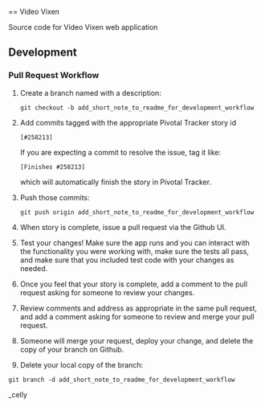 == Video Vixen

Source code for Video Vixen web application

## Development

### Pull Request Workflow

  1. Create a branch named with a description:
     ```
     git checkout -b add_short_note_to_readme_for_development_workflow
     ```

  2. Add commits tagged with the appropriate Pivotal Tracker story id
     ```
     [#258213]
     ```

     If you are expecting a commit to resolve the issue, tag it like:
     ```
     [Finishes #258213]
     ```

     which will automatically finish the story in Pivotal Tracker.

  3. Push those commits:

     ```
     git push origin add_short_note_to_readme_for_development_workflow
     ```

  4. When story is complete, issue a pull request via the Github UI.
  5. Test your changes! Make sure the app runs and you can interact with the functionality you were working with, make sure the tests all pass, and make sure that you included test code with your changes as needed.
  6. Once you feel that your story is complete, add a comment to the pull request asking for someone to review your changes.
  7. Review comments and address as appropriate in the same pull request, and add a comment asking for someone to review and merge your pull request.
  8. Someone will merge your request, deploy your change, and delete the copy of your branch on Github.
  9. Delete your local copy of the branch:

  ```
  git branch -d add_short_note_to_readme_for_development_workflow
  ```

_celly
